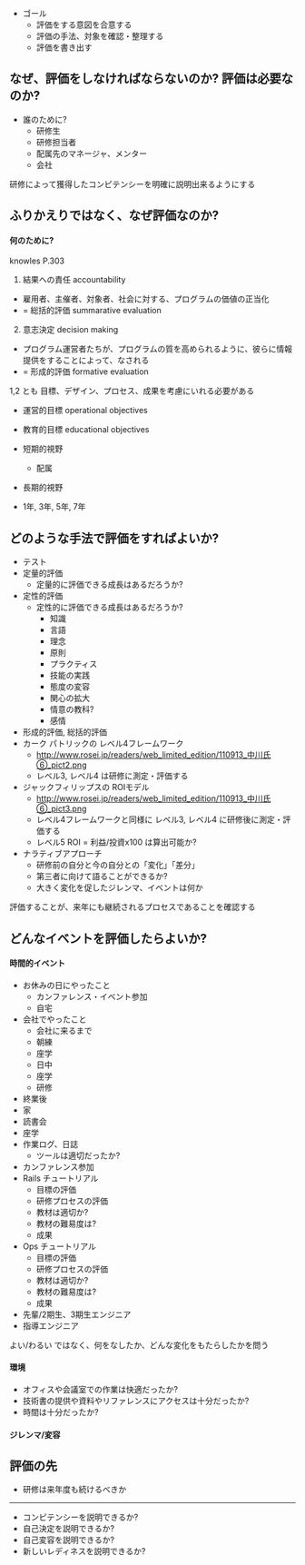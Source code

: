 
 * ゴール
   * 評価をする意図を合意する
   * 評価の手法、対象を確認・整理する
   * 評価を書き出す

## なぜ、評価をしなければならないのか? 評価は必要なのか?

 * 誰のために?
   * 研修生
   * 研修担当者
   * 配属先のマネージャ、メンター
   * 会社

研修によって獲得したコンピテンシーを明確に説明出来るようにする   

## ふりかえりではなく、なぜ評価なのか?   

#### 何のために?

knowles P.303

 1. 結果への責任 accountability
   * 雇用者、主催者、対象者、社会に対する、プログラムの価値の正当化
   * = 総括的評価 summarative evaluation
 2. 意志決定 decision making
   * プログラム運営者たちが、プログラムの質を高められるように、彼らに情報提供をすることによって、なされる
   * = 形成的評価 formative evaluation

1,2 とも 目標、デザイン、プロセス、成果を考慮にいれる必要がある   
   
 * 運営的目標 operational objectives
 * 教育的目標 educational objectives

 * 短期的視野 
   * 配属
 * 長期的視野
  *  1年, 3年, 5年, 7年

## どのような手法で評価をすればよいか?

 * テスト
 * 定量的評価
   * 定量的に評価できる成長はあるだろうか?
 * 定性的評価
   * 定性的に評価できる成長はあるだろうか?
     * 知識
     * 言語
     * 理念
     * 原則
     * プラクティス
     * 技能の実践
     * 態度の変容
     * 関心の拡大
     * 情意の教科?
     * 感情
 * 形成的評価, 総括的評価
 * カーク パトリックの レベル4フレームワーク
   * http://www.rosei.jp/readers/web_limited_edition/110913_中川氏⑥_pict2.png
   * レベル3, レベル4 は研修に測定・評価する
 * ジャックフィリップスの ROIモデル
   * http://www.rosei.jp/readers/web_limited_edition/110913_中川氏⑥_pict3.png
   * レベル4フレームワークと同様に レベル3, レベル4 に研修後に測定・評価する
   * レベル5 ROI = 利益/投資x100 は算出可能か?
 * ナラティブアプローチ
   * 研修前の自分と今の自分との「変化」「差分」
   * 第三者に向けて語ることができるか?
   * 大きく変化を促したジレンマ、イベントは何か

評価することが、来年にも継続されるプロセスであることを確認する

## どんなイベントを評価したらよいか?

#### 時間的イベント

 * お休みの日にやったこと
   * カンファレンス・イベント参加
   * 自宅
 * 会社でやったこと
   *  会社に来るまで
   *  朝練
   *  座学
   *  日中
   * 座学
   * 研修
 * 終業後
 * 家
 * 読書会 
 * 座学
 * 作業ログ、日誌
   * ツールは適切だったか?
 * カンファレンス参加
 * Rails チュートリアル
   * 目標の評価
   * 研修プロセスの評価
   * 教材は適切か?
   * 教材の難易度は?
   * 成果
 * Ops チュートリアル
   * 目標の評価 
   * 研修プロセスの評価 
   * 教材は適切か?
   * 教材の難易度は?
   * 成果
 * 先輩/2期生、3期生エンジニア
 * 指導エンジニア

よい/わるい ではなく、何をなしたか、どんな変化をもたらしたかを問う 

#### 環境

 * オフィスや会議室での作業は快適だったか?
 * 技術書の提供や資料やリファレンスにアクセスは十分だったか?
 * 時間は十分だったか?

#### ジレンマ/変容

## 評価の先

 * 研修は来年度も続けるべきか

----

 * コンピテンシーを説明できるか?
 * 自己決定を説明できるか?
 * 自己変容を説明できるか?
 * 新しいレディネスを説明できるか?
